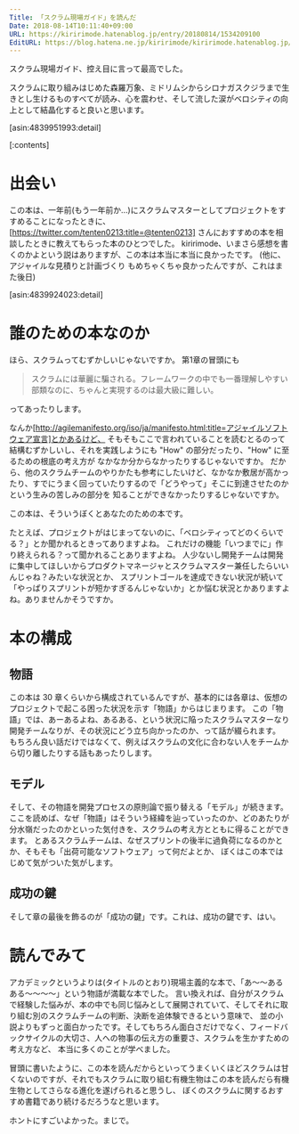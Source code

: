 ```yaml
---
Title: 「スクラム現場ガイド」を読んだ
Date: 2018-08-14T10:11:40+09:00
URL: https://kiririmode.hatenablog.jp/entry/20180814/1534209100
EditURL: https://blog.hatena.ne.jp/kiririmode/kiririmode.hatenablog.jp/atom/entry/10257846132610546660
---
```


<!-- ignore-lint -->

スクラム現場ガイド、控え目に言って最高でした。

スクラムに取り組みはじめた森羅万象、ミドリムシからシロナガスクジラまで生きとし生けるものすべてが読み、心を震わせ、そして流した涙がベロシティの向上として結晶化すると良いと思います。

[asin:4839951993:detail]

[:contents]

# 出会い

この本は、一年前(もう一年前か…)にスクラムマスターとしてプロジェクトをすすめることになったときに、
[https://twitter.com/tenten0213:title=@tenten0213] さんにおすすめの本を相談したときに教えてもらった本のひとつでした。
kiririmode、いまさら感想を書くのかよという説はありますが、この本は本当に本当に良かったです。
(他に、アジャイルな見積りと計画づくり もめちゃくちゃ良かったんですが、これはまた後日)

[asin:4839924023:detail]

# 誰のための本なのか

ほら、スクラムってむずかしいじゃないですか。
第1章の冒頭にも

> スクラムには華麗に騙される。フレームワークの中でも一番理解しやすい部類なのに、ちゃんと実現するのは最大級に難しい。

ってあったりします。

なんか[http://agilemanifesto.org/iso/ja/manifesto.html:title=アジャイルソフトウェア宣言]とかあるけど、
そもそもここで言われていることを読むとるのって結構むずかしいし、それを実践しようにも "How" の部分だったり、"How" に至るための根底の考え方が
なかなか分からなかったりするじゃないですか。
だから、他のスクラムチームのやりかたも参考にしたいけど、なかなか敷居が高かったり、すでにうまく回っていたりするので「どうやって」そこに到達させたのかという生みの苦しみの部分を
知ることができなかったりするじゃないですか。

この本は、そういうぼくとあなたのための本です。


たとえば、プロジェクトがはじまってないのに、「ベロシティってどのくらいでる？」とか聞かれるときってありますよね。
これだけの機能「いつまでに」作り終えられる？って聞かれることありますよね。
人少ないし開発チームは開発に集中してほしいからプロダクトマネージャとスクラムマスター兼任したらいいんじゃね？みたいな状況とか、
スプリントゴールを達成できない状況が続いて「やっぱりスプリントが短かすぎるんじゃないか」とか悩む状況とかありますよね。ありませんかそうですか。

# 本の構成

## 物語

この本は 30 章くらいから構成されているんですが、基本的には各章は、仮想のプロジェクトで起こる困った状況を示す「物語」からはじまります。
この「物語」では、あーあるよね、あるある、という状況に陥ったスクラムマスターなり開発チームなりが、その状況にどう立ち向かったのか、って話が綴られます。
もちろん良い話だけではなくて、例えばスクラムの文化に合わない人をチームから切り離したりする話もあったりします。

## モデル

そして、その物語を開発プロセスの原則論で振り替える「モデル」が続きます。
ここを読めば、なぜ「物語」はそういう経緯を辿っていったのか、どのあたりが分水嶺だったのかといった気付きを、スクラムの考え方とともに得ることができます。
とあるスクラムチームは、なぜスプリントの後半に過負荷になるのかとか、そもそも「出荷可能なソフトウェア」って何だよとか、
ぼくはこの本ではじめて気がついた気がします。

## 成功の鍵

そして章の最後を飾るのが「成功の鍵」です。これは、成功の鍵です、はい。

# 読んでみて

アカデミックというよりは(タイトルのとおり)現場主義的な本で、「あ〜〜あるある〜〜〜〜」という物語が満載な本でした。
言い換えれば、自分がスクラムで経験した悩みが、本の中でも同じ悩みとして展開されていて、そしてそれに取り組む別のスクラムチームの判断、決断を追体験できるという意味で、
並の小説よりもずっと面白かったです。そしてもちろん面白さだけでなく、フィードバックサイクルの大切さ、人への物事の伝え方の重要さ、スクラムを生かすための考え方など、
本当に多くのことが学べました。

冒頭に書いたように、この本を読んだからといってうまくいくほどスクラムは甘くないのですが、それでもスクラムに取り組む有機生物はこの本を読んだら有機生物としてさらなる進化を遂げられると思うし、
ぼくのスクラムに関するおすすめ書籍であり続けるだろうなと思います。

ホントにすごいよかった。まじで。
